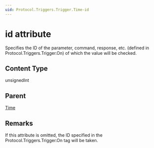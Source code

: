 ```yaml
---
uid: Protocol.Triggers.Trigger.Time-id
---
```


# id attribute

Specifies the ID of the parameter, command, response, etc. (defined in Protocol.Triggers.Trigger.On) of which the value will be checked.

## Content Type

unsignedInt

## Parent

[Time](xref:Protocol.Triggers.Trigger.Time)

## Remarks

If this attribute is omitted, the ID specified in the Protocol.Triggers.Trigger.On tag will be taken.

